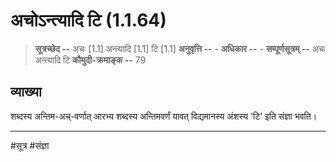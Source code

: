 # अचोऽन्त्यादि टि (1.1.64)
> **सूत्रच्छेद --** अचः [1.1] अन्त्यादि [1.1] टि [1.1]
> **अनुवृत्ति --** -
> **अधिकार --** -
> **सम्पूर्णसूत्रम् --** अचः अन्त्यादि टि 
> **कौमुदी-क्रमाङ्क --** 79

## व्याख्या

शब्दस्य अन्तिम-अच्-वर्णात् आरभ्य शब्दस्य अन्तिमवर्णं यावत् विद्यमानस्य अंशस्य 'टि' इति संज्ञा भवति।

---
#सूत्र #संज्ञा 